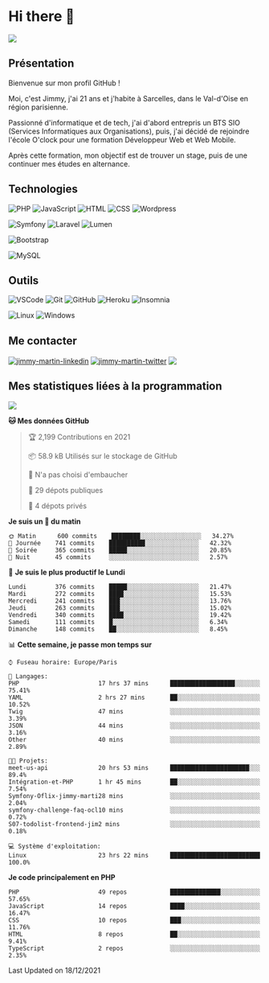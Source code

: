 # Hi there 👋

![](https://komarev.com/ghpvc/?username=jimmy-martin&color=1a1b27)

<!--
**jimmy-martin/jimmy-martin** is a ✨ _special_ ✨ repository because its `README.md` (this file) appears on your GitHub profile.

Here are some ideas to get you started:

- 🔭 I’m currently working on ...
- 🌱 I’m currently learning ...
- 👯 I’m looking to collaborate on ...
- 🤔 I’m looking for help with ...
- 💬 Ask me about ...
- 📫 How to reach me: ...
- 😄 Pronouns: ...
- ⚡ Fun fact: ...
-->

## Présentation

Bienvenue sur mon profil GitHub !

Moi, c'est Jimmy, j'ai 21 ans et j'habite à Sarcelles, dans le Val-d'Oise en région parisienne.

Passionné d'informatique et de tech, j'ai d'abord entrepris un BTS SIO (Services Informatiques aux Organisations), puis, j'ai décidé de rejoindre l'école O'clock pour une formation Développeur Web et Web Mobile.

Après cette formation, mon objectif est de trouver un stage, puis de une continuer mes études en alternance.

## Technologies

<div>

![PHP](https://img.shields.io/badge/PHP-777BB4?style=for-the-badge&logo=php&logoColor=white) ![JavaScript](https://img.shields.io/badge/JavaScript-F7DF1E?style=for-the-badge&logo=javascript&logoColor=black) ![HTML](https://img.shields.io/badge/HTML-E34F26?style=for-the-badge&logo=html5&logoColor=white) ![CSS](https://img.shields.io/badge/CSS-1572B6?&style=for-the-badge&logo=css3&logoColor=white) ![Wordpress](https://img.shields.io/badge/WordPress-0078D6?style=for-the-badge&logo=wordpress&logoColor=white)

</div>
<div>

![Symfony](https://img.shields.io/badge/Symfony-092E20?style=for-the-badge&logo=symfony&logoColor=white) ![Laravel](https://img.shields.io/badge/Laravel-FF2D20?style=for-the-badge&logo=laravel&logoColor=white) ![Lumen](https://img.shields.io/badge/Lumen-FF2D20?style=for-the-badge&logo=lumen&logoColor=white)

</div>
<div>

![Bootstrap](https://img.shields.io/badge/Bootstrap-563D7C?style=for-the-badge&logo=bootstrap&logoColor=white)

</div>
<div>

![MySQL](https://img.shields.io/badge/MySQL-4479A1?style=for-the-badge&logo=mysql&logoColor=white)

</div>

## Outils

![VSCode](https://img.shields.io/badge/VSCode-007ACC?style=for-the-badge&logo=visual-studio-code&logoColor=white)
![Git](https://img.shields.io/badge/Git-F05032?style=for-the-badge&logo=git&logoColor=white)
![GitHub](https://img.shields.io/badge/GitHub-100000?style=for-the-badge&logo=github&logoColor=white)
![Heroku](https://img.shields.io/badge/Heroku-6762a6?style=for-the-badge&logo=heroku&logoColor=white)
![Insomnia](https://img.shields.io/badge/Insomnia-5600cd?style=for-the-badge&logo=insomnia&logoColor=white)

![Linux](https://img.shields.io/badge/Linux-FCC624?style=for-the-badge&logo=linux&logoColor=white)
![Windows](https://img.shields.io/badge/Windows-0078D6?style=for-the-badge&logo=windows&logoColor=white)

## Me contacter

<p>
<a href="https://www.linkedin.com/in/jimmy-martin-dev/" target="blank"><img align="center" src="https://img.shields.io/badge/-LinkedIn-0077B5?style=for-the-badge&logo=Linkedin&logoColor=white&link=https://www.linkedin.com/in/jimmy-martin-dev/" alt="jimmy-martin-linkedin"/></a>
<a href="https://twitter.com/jimmydev_" target="blank"><img align="center" src="https://img.shields.io/badge/-Twitter-1DA1F2?style=for-the-badge&logo=Twitter&logoColor=white&link=https://twitter.com/jimmydev_" alt="jimmy-martin-twitter"/></a>
 <a href="mailto:jimmy.martin952@gmail.com" target="blank"><img align="center" src="https://img.shields.io/badge/gmail-D14836?style=for-the-badge&logo=gmail&logoColor=white" /></a>
</p>

## Mes statistiques liées à la programmation

<a href="https://github-readme-stats.vercel.app/api/top-langs/?username=jimmy-martin&layout=compact">
  <img align="center" src="https://github-readme-stats.vercel.app/api/top-langs/?username=jimmy-martin&layout=compact"/>
</a>



<!--START_SECTION:waka-->
**🐱 Mes données GitHub** 

> 🏆 2,199 Contributions en 2021
 > 
> 📦 58.9 kB Utilisés sur le stockage de GitHub 
 > 
> 🚫 N'a pas choisi d'embaucher
 > 
> 📜 29 dépots publiques 
 > 
> 🔑 4 dépots privés  
 > 
**Je suis un 🐤 du matin** 

```text
🌞 Matin      600 commits    ████████░░░░░░░░░░░░░░░░░   34.27% 
🌆 Journée    741 commits    ██████████░░░░░░░░░░░░░░░   42.32% 
🌃 Soirée     365 commits    █████░░░░░░░░░░░░░░░░░░░░   20.85% 
🌙 Nuit       45 commits     ░░░░░░░░░░░░░░░░░░░░░░░░░   2.57%

```
📅 **Je suis le plus productif le Lundi** 

```text
Lundi        376 commits    █████░░░░░░░░░░░░░░░░░░░░   21.47% 
Mardi        272 commits    ████░░░░░░░░░░░░░░░░░░░░░   15.53% 
Mercredi     241 commits    ███░░░░░░░░░░░░░░░░░░░░░░   13.76% 
Jeudi        263 commits    ███░░░░░░░░░░░░░░░░░░░░░░   15.02% 
Vendredi     340 commits    ████░░░░░░░░░░░░░░░░░░░░░   19.42% 
Samedi       111 commits    █░░░░░░░░░░░░░░░░░░░░░░░░   6.34% 
Dimanche     148 commits    ██░░░░░░░░░░░░░░░░░░░░░░░   8.45%

```


📊 **Cette semaine, je passe mon temps sur** 

```text
⌚︎ Fuseau horaire: Europe/Paris

💬 Langages: 
PHP                      17 hrs 37 mins      ██████████████████░░░░░░░   75.41% 
YAML                     2 hrs 27 mins       ██░░░░░░░░░░░░░░░░░░░░░░░   10.52% 
Twig                     47 mins             ░░░░░░░░░░░░░░░░░░░░░░░░░   3.39% 
JSON                     44 mins             ░░░░░░░░░░░░░░░░░░░░░░░░░   3.16% 
Other                    40 mins             ░░░░░░░░░░░░░░░░░░░░░░░░░   2.89%

🐱‍💻 Projets: 
meet-us-api              20 hrs 53 mins      ██████████████████████░░░   89.4% 
Intégration-et-PHP       1 hr 45 mins        ██░░░░░░░░░░░░░░░░░░░░░░░   7.54% 
Symfony-Oflix-jimmy-marti28 mins             ░░░░░░░░░░░░░░░░░░░░░░░░░   2.04% 
symfony-challenge-faq-ocl10 mins             ░░░░░░░░░░░░░░░░░░░░░░░░░   0.72% 
S07-todolist-frontend-jim2 mins              ░░░░░░░░░░░░░░░░░░░░░░░░░   0.18%

💻 Système d'exploitation: 
Linux                    23 hrs 22 mins      █████████████████████████   100.0%

```

**Je code principalement en PHP** 

```text
PHP                      49 repos            ██████████████░░░░░░░░░░░   57.65% 
JavaScript               14 repos            ████░░░░░░░░░░░░░░░░░░░░░   16.47% 
CSS                      10 repos            ███░░░░░░░░░░░░░░░░░░░░░░   11.76% 
HTML                     8 repos             ██░░░░░░░░░░░░░░░░░░░░░░░   9.41% 
TypeScript               2 repos             ░░░░░░░░░░░░░░░░░░░░░░░░░   2.35%

```



 Last Updated on 18/12/2021
<!--END_SECTION:waka-->


